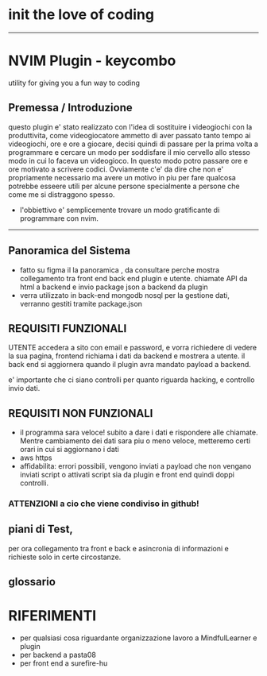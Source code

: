 # init the love of coding
---
# NVIM Plugin - keycombo
utility for giving you a fun way to coding

## Premessa / Introduzione
questo plugin e' stato realizzato con l'idea di sostituire i videogiochi con la produttivita,
come videogiocatore ammetto di aver passato tanto tempo ai videogiochi, ore e ore a giocare, 
decisi quindi di passare per la prima volta a programmare e cercare un modo per soddisfare il mio cervello
allo stesso modo in cui lo faceva un videogioco. In questo modo potro passare ore e ore motivato a scrivere codici.
Ovviamente c'e' da dire che non e' propriamente necessario ma avere un motivo in piu per fare  qualcosa potrebbe esseere utili per alcune persone
specialmente a persone che come me si distraggono spesso.
- l'obbiettivo e' semplicemente trovare un modo gratificante di programmare con nvim. 

---
## Panoramica del Sistema
- fatto su figma il la panoramica , da consultare perche mostra collegamento tra front end back end plugin e utente.
chiamate API da html a backend e invio package json a backend da plugin
- verra utilizzato in back-end mongodb nosql per la gestione dati, verranno gestiti tramite package.json

## REQUISITI FUNZIONALI
UTENTE accedera a sito con email e password, e vorra richiedere di vedere la sua pagina, frontend richiama i dati da backend e mostrera a utente.
il back end si aggiornera quando il plugin avra mandato payload a backend.

e' importante che ci siano controlli per quanto riguarda hacking, e controllo invio dati.

## REQUISITI NON FUNZIONALI
- il programma sara veloce! subito a dare i dati e rispondere alle chiamate. Mentre cambiamento dei dati sara piu o meno veloce,
metteremo certi orari in cui si aggiornano i dati
- aws https
- affidabilita: errori possibili, vengono inviati a payload che non vengano inviati script o attivati script sia da
plugin e front end quindi doppi controlli.

### ATTENZIONI a cio che viene condiviso in github!

## piani di Test, 
per ora collegamento tra front e back e asincronia di informazioni e richieste solo in certe circostanze.

## glossario

# RIFERIMENTI
- per qualsiasi cosa riguardante organizzazione lavoro a MindfulLearner e plugin
- per backend a pasta08
- per front end a surefire-hu



















